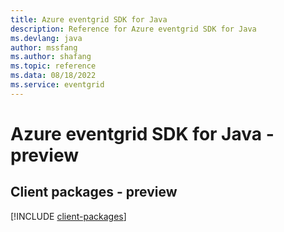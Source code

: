 ```yaml
---
title: Azure eventgrid SDK for Java
description: Reference for Azure eventgrid SDK for Java
ms.devlang: java
author: mssfang
ms.author: shafang
ms.topic: reference
ms.data: 08/18/2022
ms.service: eventgrid
---
```

# Azure eventgrid SDK for Java - preview

## Client packages - preview
[!INCLUDE [client-packages](eventgrid-client-index.md)]